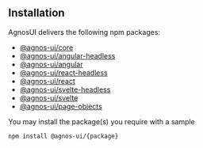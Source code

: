 ## Installation

AgnosUI delivers the following npm packages:

- [@agnos-ui/core](https://www.npmjs.com/package/@agnos-ui/core)
- [@agnos-ui/angular-headless](https://www.npmjs.com/package/@agnos-ui/angular-headless)
- [@agnos-ui/angular](https://www.npmjs.com/package/@agnos-ui/angular)
- [@agnos-ui/react-headless](https://www.npmjs.com/package/@agnos-ui/react-headless)
- [@agnos-ui/react](https://www.npmjs.com/package/@agnos-ui/react)
- [@agnos-ui/svelte-headless](https://www.npmjs.com/package/@agnos-ui/svelte-headless)
- [@agnos-ui/svelte](https://www.npmjs.com/package/@agnos-ui/svelte)
- [@agnos-ui/page-objects](https://www.npmjs.com/package/@agnos-ui/page-objects)

You may install the package(s) you require with a sample

```bash
npm install @agnos-ui/{package}
```

